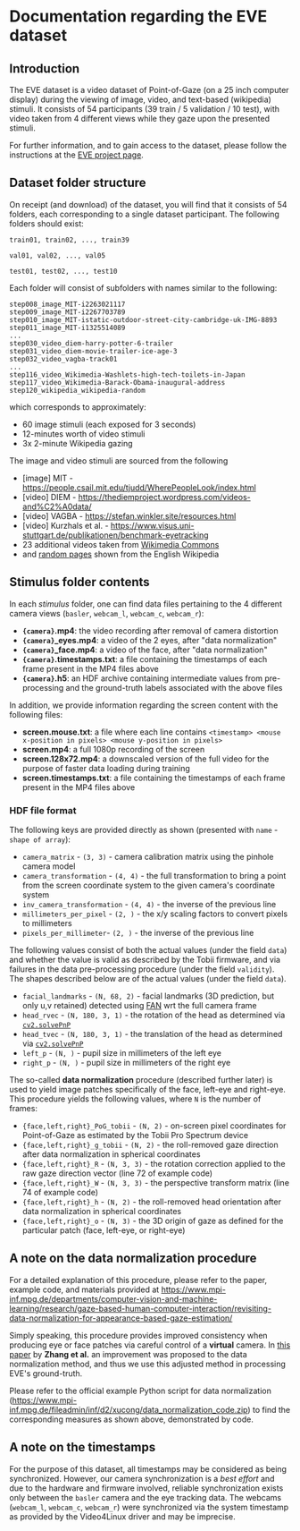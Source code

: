 # Documentation regarding the EVE dataset

## Introduction

The EVE dataset is a video dataset of Point-of-Gaze (on a 25 inch computer display) during the viewing of image, video, and text-based (wikipedia) stimuli.
It consists of 54 participants (39 train / 5 validation / 10 test), with video taken from 4 different views while they gaze upon the presented stimuli.

For further information, and to gain access to the dataset, please follow the instructions at the [EVE project page](https://ait.ethz.ch/projects/2020/EVE/).

## Dataset folder structure

On receipt (and download) of the dataset, you will find that it consists of 54 folders, each corresponding to a single dataset participant.
The following folders should exist:

```
train01, train02, ..., train39

val01, val02, ..., val05

test01, test02, ..., test10
```

Each folder will consist of subfolders with names similar to the following:
```
step008_image_MIT-i2263021117
step009_image_MIT-i2267703789
step010_image_MIT-istatic-outdoor-street-city-cambridge-uk-IMG-8893
step011_image_MIT-i1325514089
...
step030_video_diem-harry-potter-6-trailer
step031_video_diem-movie-trailer-ice-age-3
step032_video_vagba-track01
...
step116_video_Wikimedia-Washlets-high-tech-toilets-in-Japan
step117_video_Wikimedia-Barack-Obama-inaugural-address
step120_wikipedia_wikipedia-random
```
which corresponds to approximately:
* 60 image stimuli (each exposed for 3 seconds)
* 12-minutes worth of video stimuli
* 3x 2-minute Wikipedia gazing

The image and video stimuli are sourced from the following
* [image] MIT - https://people.csail.mit.edu/tjudd/WherePeopleLook/index.html
* [video] DIEM - https://thediemproject.wordpress.com/videos-and%C2%A0data/
* [video] VAGBA - https://stefan.winkler.site/resources.html
* [video] Kurzhals et al. - https://www.visus.uni-stuttgart.de/publikationen/benchmark-eyetracking
* 23 additional videos taken from [Wikimedia Commons](https://commons.wikimedia.org/wiki/Main_Page)
* and [random pages](https://en.m.wikipedia.org/wiki/Special:Random#/random) shown from the English Wikipedia

## Stimulus folder contents
In each *stimulus* folder, one can find data files pertaining to the 4 different camera views (`basler`, `webcam_l`, `webcam_c`, `webcam_r`):
* **`{camera}`.mp4**: the video recording after removal of camera distortion
* **`{camera}`_eyes.mp4**: a video of the 2 eyes, after "data normalization"
* **`{camera}`_face.mp4**: a video of the face, after "data normalization"
* **`{camera}`.timestamps.txt**: a file containing the timestamps of each frame present in the MP4 files above
* **`{camera}`.h5**: an HDF archive containing intermediate values from pre-processing and the ground-truth labels associated with the above files

In addition, we provide information regarding the screen content with the following files:
* **screen.mouse.txt**: a file where each line contains `<timestamp> <mouse x-position in pixels> <mouse y-position in pixels>`
* **screen.mp4**: a full 1080p recording of the screen
* **screen.128x72.mp4**: a downscaled version of the full video for the purpose of faster data loading during training
* **screen.timestamps.txt**: a file containing the timestamps of each frame present in the MP4 files above

### HDF file format

The following keys are provided directly as shown (presented with `name` - `shape of array`):

* `camera_matrix` - `(3, 3)` - camera calibration matrix using the pinhole camera model
* `camera_transformation` - `(4, 4)` - the full transformation to bring a point from the screen coordinate system to the given camera's coordinate system
* `inv_camera_transformation` - `(4, 4)` - the inverse of the previous line
* `millimeters_per_pixel` - `(2, )` - the x/y scaling factors to convert pixels to millimeters
* `pixels_per_millimeter`- `(2, )` - the inverse of the previous line

The following values consist of both the actual values (under the field `data`) and whether the value is valid as described by the Tobii firmware, and via failures in the data pre-processing procedure (under the field `validity`).
The shapes described below are of the actual values (under the field `data`).

* `facial_landmarks` - `(N, 68, 2)` - facial landmarks (3D prediction, but only u,v retained) detected using [FAN](https://github.com/1adrianb/face-alignment) wrt the full camera frame
* `head_rvec` - `(N, 180, 3, 1)` - the rotation of the head as determined via [`cv2.solvePnP`](https://docs.opencv.org/3.4/d9/d0c/group__calib3d.html#ga549c2075fac14829ff4a58bc931c033d)
* `head_tvec` - `(N, 180, 3, 1)` - the translation of the head as determined via [`cv2.solvePnP`](https://docs.opencv.org/3.4/d9/d0c/group__calib3d.html#ga549c2075fac14829ff4a58bc931c033d)
* `left_p` - `(N, )` - pupil size in millimeters of the left eye
* `right_p` - `(N, )` - pupil size in millimeters of the right eye

The so-called **data normalization** procedure (described further later) is used to yield image patches specifically of the face, left-eye and right-eye.
This procedure yields the following values, where `N` is the number of frames:

* `{face,left,right}_PoG_tobii` - `(N, 2)` - on-screen pixel coordinates for Point-of-Gaze as estimated by the Tobii Pro Spectrum device
* `{face,left,right}_g_tobii` - `(N, 2)` - the roll-removed gaze direction after data normalization in spherical coordinates
* `{face,left,right}_R` - `(N, 3, 3)` - the rotation correction applied to the raw gaze direction vector (line 72 of example code)
* `{face,left,right}_W` - `(N, 3, 3)` - the perspective transform matrix (line 74 of example code)
* `{face,left,right}_h` - `(N, 2)` - the roll-removed head orientation after data normalization in spherical coordinates
* `{face,left,right}_o` - `(N, 3)` - the 3D origin of gaze as defined for the particular patch (face, left-eye, or right-eye)

## A note on the **data normalization** procedure

For a detailed explanation of this procedure, please refer to the paper, example code, and materials provided at https://www.mpi-inf.mpg.de/departments/computer-vision-and-machine-learning/research/gaze-based-human-computer-interaction/revisiting-data-normalization-for-appearance-based-gaze-estimation/

Simply speaking, this procedure provides improved consistency when producing eye or face patches via careful control of a **virtual** camera. In [this paper](https://dl.acm.org/doi/10.1145/3204493.3204548) by **Zhang et al.** an improvement was proposed to the data normalization method, and thus we use this adjusted method in processing EVE's ground-truth.

Please refer to the official example Python script for data normalization (https://www.mpi-inf.mpg.de/fileadmin/inf/d2/xucong/data_normalization_code.zip) to find the corresponding measures as shown above, demonstrated by code.

## A note on the timestamps
For the purpose of this dataset, all timestamps may be considered as being synchronized.
However, our camera synchronization is a *best effort* and due to the hardware and firmware involved, reliable synchronization exists only between the `basler` camera and the eye tracking data.
The webcams (`webcam_l`, `webcam_c`, `webcam_r`) were synchronized via the system timestamp as provided by the Video4Linux driver and may be imprecise.
